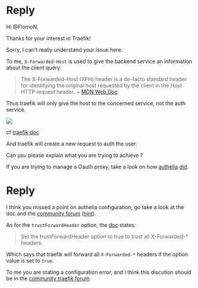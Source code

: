 # Reply

Hi @FlomoN,

Thanks for your interest in Traefik!

Sorry, I can't really understand your issue here.

To me, `X-Forwarded-Host` is used to give the backend service an information about the client query.

> The X-Forwarded-Host (XFH) header is a de-facto standard header for identifying the original host requested by the client in the Host HTTP request header.
> ~ [MDN Web Doc](https://developer.mozilla.org/en-US/docs/Web/HTTP/Headers/X-Forwarded-Host)

Thus traefik will only give the host to the concerned service, not the auth service.

![](https://doc.traefik.io/traefik/v2.4/assets/img/middleware/authforward.png)

cf [traefik doc](https://doc.traefik.io/traefik/v2.4/middlewares/forwardauth/)

And traefik will create a new request to auth the user.

Can you please explain what you are trying to achieve ?

If you are trying to manage a Oauth proxy, take a look on how [authelia](https://www.authelia.com/) [did](https://www.authelia.com/docs/deployment/supported-proxies/traefik2.x.html#basic-authentication).

# Reply
I think you missed a point on authelia configuration, go take a look at the doc and the [community forum](https://community.traefik.io/search?q=authelia) ([hint](https://github.com/tomMoulard/make-my-server/tree/authelia/authelia#adding-authelia-to-another-service)).

As for the `trustForwardHeader` option, the [doc](https://doc.traefik.io/traefik/middlewares/forwardauth/#trustforwardheader) states:
> Set the trustForwardHeader option to true to trust all X-Forwarded-* headers.

Which says that traefik will forward all `X-Forwarded-*` headers if the option value is set to `true`.

To me you are stating a configuration error, and I think this discution should be in the [community traefik forum](https://community.traefik.io/).

